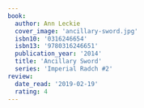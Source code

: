 ```yaml
---
book:
  author: Ann Leckie
  cover_image: 'ancillary-sword.jpg'
  isbn10: '0316246654'
  isbn13: '9780316246651'
  publication_year: '2014'
  title: 'Ancillary Sword'
  series: 'Imperial Radch #2'
review:
  date_read: '2019-02-19'
  rating: 4
---
```

